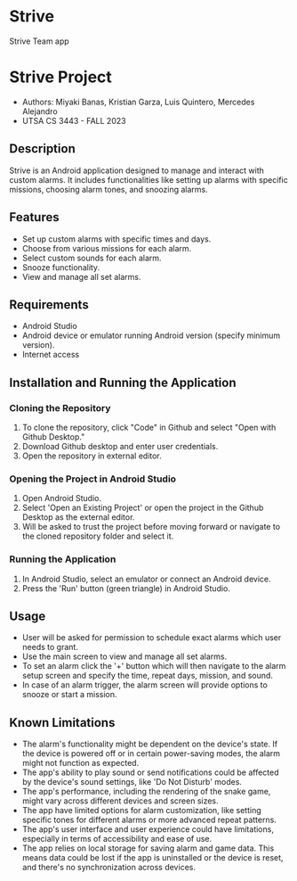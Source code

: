 # Strive
Strive Team app

# Strive Project
- Authors: Miyaki Banas, Kristian Garza, Luis Quintero, Mercedes Alejandro
- UTSA CS 3443 - FALL 2023

## Description
Strive is an Android application designed to manage and interact with custom alarms.
It includes functionalities like setting up alarms with specific missions, choosing alarm tones, and snoozing alarms.

## Features
- Set up custom alarms with specific times and days.
- Choose from various missions for each alarm.
- Select custom sounds for each alarm.
- Snooze functionality.
- View and manage all set alarms.

## Requirements
- Android Studio
- Android device or emulator running Android version (specify minimum version).
- Internet access

## Installation and Running the Application

### Cloning the Repository
1. To clone the repository, click "Code" in Github and select "Open with Github Desktop." 
2. Download Github desktop and enter user credentials. 
3. Open the repository in external editor.

### Opening the Project in Android Studio
1. Open Android Studio.
2. Select 'Open an Existing Project' or open the project in the Github Desktop as the external editor.
3. Will be asked to trust the project before moving forward or navigate to the cloned repository folder and select it.

### Running the Application
1. In Android Studio, select an emulator or connect an Android device.
2. Press the 'Run' button (green triangle) in Android Studio.

## Usage
- User will be asked for permission to schedule exact alarms which user needs to grant. 
- Use the main screen to view and manage all set alarms.
- To set an alarm click the '+' button which will then navigate to the alarm setup screen and specify the time, repeat days, mission, and sound.
- In case of an alarm trigger, the alarm screen will provide options to snooze or start a mission.

## Known Limitations
- The alarm's functionality might be dependent on the device's state. If the device is powered off or in certain power-saving modes, the alarm might not function as expected.
- The app's ability to play sound or send notifications could be affected by the device's sound settings, like 'Do Not Disturb' modes.
- The app's performance, including the rendering of the snake game, might vary across different devices and screen sizes. 
- The app have limited options for alarm customization, like setting specific tones for different alarms or more advanced repeat patterns.
- The app's user interface and user experience could have limitations, especially in terms of accessibility and ease of use.
- The app relies on local storage for saving alarm and game data. This means data could be lost if the app is uninstalled or the device is reset, and there's no synchronization across devices.

